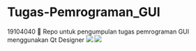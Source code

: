 # Tugas-Pemrograman_GUI 
19104040
🏡 Repo untuk pengumpulan tugas pemrograman GUI menggunakan Qt Designer
<img src =  "https://github.com/sadisad/Tugas-Pemrograman_GUI/blob/TeoriPemrograman_GUI/Kalender%20Widget.png"> 
<img src =  "https://github.com/sadisad/Tugas-Pemrograman_GUI/blob/TeoriPemrograman_GUI/Style.png"> 
